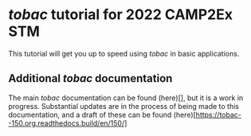 # *tobac* tutorial for 2022 CAMP2Ex STM

This tutorial will get you up to speed using *tobac* in basic applications.

## Additional *tobac* documentation
The main *tobac* documentation can be found (here)[], but it is a work in progress. Substantial updates are in the process of being made to this documentation, and a draft of these can be found (here)[https://tobac--150.org.readthedocs.build/en/150/]